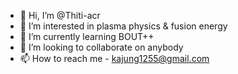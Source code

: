 - 👋 Hi, I’m @Thiti-acr
- 👀 I’m interested in plasma physics & fusion energy
- 🌱 I’m currently learning BOUT++
- 💞️ I’m looking to collaborate on anybody
- 📫 How to reach me - kajung1255@gmail.com

<!---
Thiti-acr/Thiti-acr is a ✨ special ✨ repository because its `README.md` (this file) appears on your GitHub profile.
You can click the Preview link to take a look at your changes.
--->
